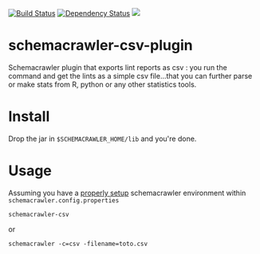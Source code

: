 [![Build Status](https://travis-ci.org/adriens/schemacrawler-csv-plugin.svg?branch=master)](https://travis-ci.org/adriens/schemacrawler-csv-plugin) [![Dependency Status](https://www.versioneye.com/user/projects/596fe9a16725bd005f47fe8b/badge.svg?style=flat-square)](https://www.versioneye.com/user/projects/596fe9a16725bd005f47fe8b) [![](https://jitpack.io/v/adriens/schemacrawler-csv-plugin.svg)](https://jitpack.io/#adriens/schemacrawler-csv-plugin)



# schemacrawler-csv-plugin

Schemacrawler plugin that exports lint reports as csv : you run the command and get the lints as a simple csv file...that you can further parse or make stats from R, python or any other statistics tools.

# Install

Drop the jar in ```$SCHEMACRAWLER_HOME/lib``` and you're done.


# Usage

Assuming you have a [properly setup](http://sualeh.github.io/SchemaCrawler/how-to.html) schemacrawler environment within ```schemacrawler.config.properties```

```
schemacrawler-csv
```

or

```
schemacrawler -c=csv -filename=toto.csv
```
